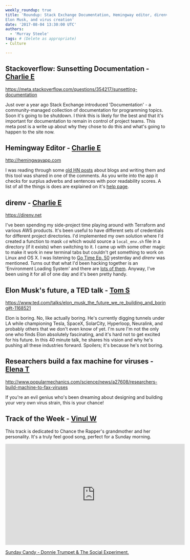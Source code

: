 ```yaml
---
weekly_roundup: true
title: 'Roundup: Stack Exchange Documentation, Hemingway editor, direnv, 
Elon Musk, and virus creation'
date: '2017-08-04 13:30:00 UTC'
authors:
  - 'Murray Steele'
tags: # (Delete as appropriate)
- Culture

---
```


## Stackoverflow: Sunsetting Documentation - [Charlie E](/team#charlie-egan)

https://meta.stackoverflow.com/questions/354217/sunsetting-documentation

Just over a year ago Stack Exchange introduced 'Documentation' - a
community-managed collection of documentation for programming topics. Soon
it's going to be shutdown. I think this is likely for the best and that
it's important for documentation to remain in control of project teams.
This meta post is a write up about why they chose to do this and what's
going to happen to the site now.

## Hemingway Editor - [Charlie E](/team#charlie-egan)

http://hemingwayapp.com

I was reading through some [old HN
posts](https://news.ycombinator.com/item?id=13733624) about blogs and
writing them and this tool was shared in one of the comments. As you write
into the app it checks for surplus adverbs and sentences with poor
readability scores. A list of all the things is does are explained on
it's [help page](http://hemingwayapp.com/help.html).

## direnv - [Charlie E](/team#charlie-egan)

https://direnv.net

I've been spending my side-project time playing around with Terraform and
various AWS products. It's been useful to have different sets of
credentials for different project directories. I'd implemented my own
solution where I'd created a function to mask `cd` which would source a
`local_env.sh` file in a directory (if it exists) when switching to it. I
came up with some other magic to make it work in new terminal tabs but
couldn't get something to work on Linux and OS X. I was listening to [Go
Time Ep. 50](https://changelog.com/gotime/50) yesterday and _direnv_ was
mentioned. Turns out that what I'd been hacking together is an
'Environment Loading System' and there are [lots of
them](https://github.com/direnv/direnv/blob/master/README.md#similar-projects).
Anyway, I've been using it for all of one day and it's been pretty handy.

## Elon Musk's future, a TED talk - [Tom S](/team#tom-sabin)

https://www.ted.com/talks/elon_musk_the_future_we_re_building_and_boring#t-1168521

Elon is boring. No, like actually boring. He's currently digging tunnels
under LA while championing Tesla, SpaceX, SolarCity, Hyperloop, Neuralink,
and probably others that we don't even know of yet. I'm sure I'm not the
only one who finds Elon absolutely fascinating, and it's hard not to get
excited for his future. In this 40 minute talk, he shares his vision and
why he's pushing all these industries forward. Spoilers; it's because
he's not boring.

## Researchers build a fax machine for viruses - [Elena T](/team#elena-tanasoiu)

http://www.popularmechanics.com/science/news/a27608/researchers-build-machine-to-fax-viruses

If you're an evil genius who's been dreaming about designing and building
your very own virus strain, this is your chance!

## Track of the Week - [Vinul W](/team#vinul-wimalaweera)

This track is dedicated to Chance the Rapper's grandmother and her personality. It's a truly feel good song, perfect for a Sunday morning.

<iframe width="560" height="315" src="https://www.youtube.com/embed/R1h9bcrC6Q8" frameborder="0" allowfullscreen></iframe>

[Sunday Candy - Donnie Trumpet & The Social Experiment.](https://www.youtube.com/watch?v=R1h9bcrC6Q8)
